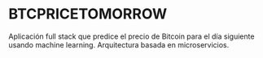 # BTCPRICETOMORROW

Aplicación full stack que predice el precio de Bitcoin para el día siguiente usando machine learning. Arquitectura basada en microservicios.
